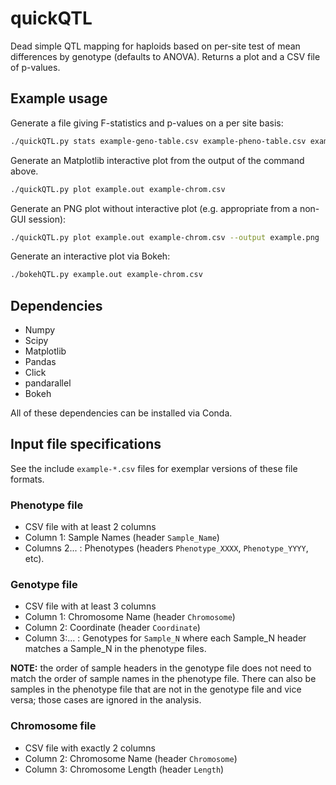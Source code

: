 # quickQTL

Dead simple QTL mapping for haploids based on per-site test of mean differences by genotype (defaults to ANOVA). Returns a plot and a CSV file of p-values.

## Example usage

Generate a file giving F-statistics and p-values on a per site basis:

```bash
./quickQTL.py stats example-geno-table.csv example-pheno-table.csv example.out
```

Generate an Matplotlib interactive plot from the output of the command above.

```bash
./quickQTL.py plot example.out example-chrom.csv
```

Generate an PNG plot without interactive plot (e.g. appropriate from a non-GUI session):

```bash
./quickQTL.py plot example.out example-chrom.csv --output example.png
```

Generate an interactive plot via Bokeh:

```bash
./bokehQTL.py example.out example-chrom.csv
```


## Dependencies

- Numpy
- Scipy
- Matplotlib
- Pandas
- Click
- pandarallel
- Bokeh

All of these dependencies can be installed via Conda.


## Input file specifications

See the include `example-*.csv` files for exemplar versions of these file formats. 

### Phenotype file

- CSV file with at least 2 columns
- Column 1: Sample Names (header `Sample_Name`)
- Columns 2... : Phenotypes (headers `Phenotype_XXXX`, `Phenotype_YYYY`, etc).

### Genotype file

- CSV file with at least 3 columns
- Column 1: Chromosome Name (header `Chromosome`)
- Column 2: Coordinate (header `Coordinate`)
- Column 3:... : Genotypes for `Sample_N` where each Sample_N header matches a Sample_N in the phenotype files. 

**NOTE:** the order of sample headers in the genotype file does not need to match the order of sample names in the phenotype file.  There can also be samples in the phenotype file that are not in the genotype file and vice versa; those cases are ignored in the analysis.

### Chromosome file
- CSV file with exactly 2 columns
- Column 2: Chromosome Name (header `Chromosome`)
- Column 3: Chromosome Length (header `Length`)

